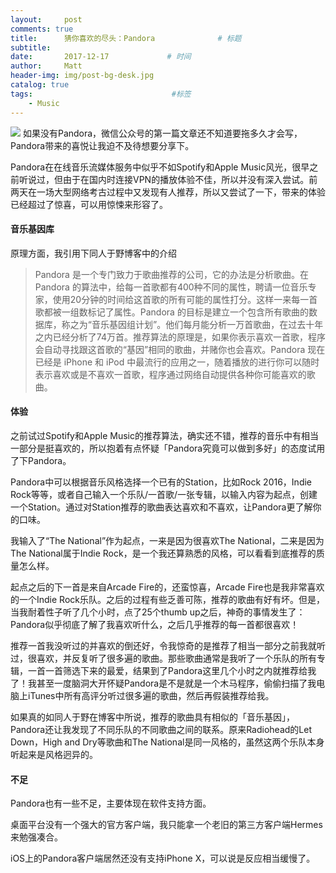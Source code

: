 ```yaml
---
layout:     post           
comments: true
title:      猜你喜欢的尽头：Pandora              # 标题 
subtitle:   
date:       2017-12-17             # 时间
author:     Matt                   
header-img: img/post-bg-desk.jpg    
catalog: true                      
tags:                               #标签
    - Music
---
```

![](http://p4cxmty15.bkt.clouddn.com/pandora.png)
如果没有Pandora，微信公众号的第一篇文章还不知道要拖多久才会写，Pandora带来的喜悦让我迫不及待想要分享下。

Pandora在在线音乐流媒体服务中似乎不如Spotify和Apple Music风光，很早之前听说过，但由于在国内时连接VPN的播放体验不佳，所以并没有深入尝试。前两天在一场大型网络考古过程中又发现有人推荐，所以又尝试了一下，带来的体验已经超过了惊喜，可以用惊悚来形容了。

#### 音乐基因库

原理方面，我引用下同人于野博客中的介绍
> Pandora 是一个专门致力于歌曲推荐的公司，它的办法是分析歌曲。在 Pandora 的算法中，给每一首歌都有400种不同的属性，聘请一位音乐专家，使用20分钟的时间给这首歌的所有可能的属性打分。这样一来每一首歌都被一组数标记了属性。Pandora 的目标是建立一个包含所有歌曲的数据库，称之为“音乐基因组计划”。他们每月能分析一万首歌曲，在过去十年之内已经分析了74万首。推荐算法的原理是，如果你表示喜欢一首歌，程序会自动寻找跟这首歌的“基因”相同的歌曲，并赌你也会喜欢。Pandora 现在已经是 iPhone 和 iPod 中最流行的应用之一，随着播放的进行你可以随时表示喜欢或是不喜欢一首歌，程序通过网络自动提供各种你可能喜欢的歌曲。

#### 体验

之前试过Spotify和Apple Music的推荐算法，确实还不错，推荐的音乐中有相当一部分是挺喜欢的，所以抱着有点怀疑「Pandora究竟可以做到多好」的态度试用了下Pandora。

Pandora中可以根据音乐风格选择一个已有的Station，比如Rock 2016，Indie Rock等等，或者自己输入一个乐队/一首歌/一张专辑，以输入内容为起点，创建一个Station。通过对Station推荐的歌曲表达喜欢和不喜欢，让Pandora更了解你的口味。

我输入了“The National”作为起点，一来是因为很喜欢The National，二来是因为The National属于Indie Rock，是一个我还算熟悉的风格，可以看看到底推荐的质量怎么样。

起点之后的下一首是来自Arcade Fire的，还蛮惊喜，Arcade Fire也是我非常喜欢的一个Indie Rock乐队。之后的过程有些乏善可陈，推荐的歌曲有好有坏。但是，当我耐着性子听了几个小时，点了25个thumb up之后，神奇的事情发生了：Pandora似乎彻底了解了我喜欢听什么，之后几乎推荐的每一首都很喜欢！

推荐一首我没听过的并喜欢的倒还好，令我惊奇的是推荐了相当一部分之前我就听过，很喜欢，并反复听了很多遍的歌曲。那些歌曲通常是我听了一个乐队的所有专辑，一首一首筛选下来的最爱，结果到了Pandora这里几个小时之内就推荐给我了！我甚至一度脑洞大开怀疑Pandora是不是就是一个木马程序，偷偷扫描了我电脑上iTunes中所有高评分听过很多遍的歌曲，然后再假装推荐给我。

如果真的如同人于野在博客中所说，推荐的歌曲具有相似的「音乐基因」，Pandora还让我发现了不同乐队的不同歌曲之间的联系。原来Radiohead的Let Down，High and Dry等歌曲和The National是同一风格的，虽然这两个乐队本身听起来是风格迥异的。

#### 不足

Pandora也有一些不足，主要体现在软件支持方面。

桌面平台没有一个强大的官方客户端，我只能拿一个老旧的第三方客户端Hermes来勉强凑合。

iOS上的Pandora客户端居然还没有支持iPhone X，可以说是反应相当缓慢了。


